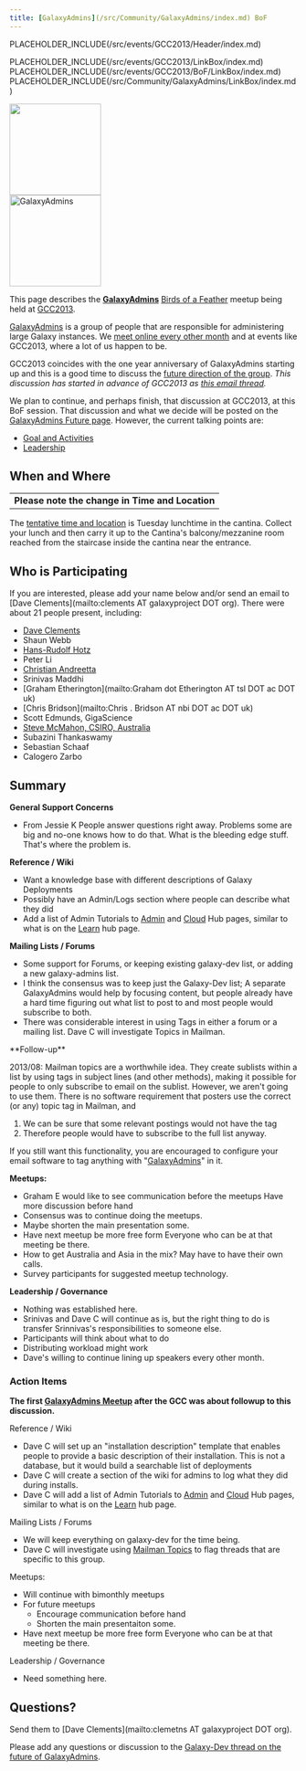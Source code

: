 ```yaml
---
title: [GalaxyAdmins](/src/Community/GalaxyAdmins/index.md) BoF
---
```

PLACEHOLDER_INCLUDE(/src/events/GCC2013/Header/index.md)



PLACEHOLDER_INCLUDE(/src/events/GCC2013/LinkBox/index.md)
PLACEHOLDER_INCLUDE(/src/events/GCC2013/BoF/LinkBox/index.md)
PLACEHOLDER_INCLUDE(/src/Community/GalaxyAdmins/LinkBox/index.md)

<div class='left'><a href='/src/events/GCC2013/BoF/index.md'><img src="/src/images/Logos/GCC2013BoFLogo.png" alt="" width="160" /></a><br />
<a href='/src/Community/GalaxyAdmins/index.md'><img src="/src/images/Logos/GalaxyAdmins.png" alt="GalaxyAdmins" width="160" /></a></div>

This page describes the **[GalaxyAdmins](/src/Community/GalaxyAdmins/index.md)** [Birds of a Feather](/src/events/GCC2013/BoF/index.md) meetup being held at [GCC2013](/src/events/GCC2013/index.md).

[GalaxyAdmins](/src/Community/GalaxyAdmins/index.md) is a group of people that are responsible for administering large Galaxy instances.  We [meet online every other month](/src/Community/GalaxyAdmins/Meetups/index.md) and at events like GCC2013, where a lot of us happen to be.

GCC2013 coincides with the one year anniversary of GalaxyAdmins starting up and this is a good time to discuss the [future direction of the group](/src/Community/GalaxyAdmins/Future/index.md).  *This discussion has started in advance of GCC2013 as [this email thread](http://dev.list.galaxyproject.org/GalaxyAdmins-Group-Future-Directions-td4659133.html).* 

We plan to continue, and perhaps finish, that discussion at GCC2013, at this BoF session.  That discussion and what we decide will be posted on the [GalaxyAdmins Future page](/src/Community/GalaxyAdmins/Future/index.md).  However, the current talking points are:

* [Goal and Activities](/src/Community/GalaxyAdmins/Future/index.md#galaxyadmins-goals-and-activities)
* [Leadership](/src/Community/GalaxyAdmins/Future/index.md#leadership) 

## When and Where

<table>
  <tr>
    <td style=" class="red" "> <strong>Please note the change in Time and Location</strong> </td>
  </tr>
</table>


The [tentative time and location](/src/events/GCC2013/BoF/index.md#bof-schedule) is Tuesday lunchtime in the cantina. Collect your lunch and then carry it up to the Cantina's balcony/mezzanine room reached from the staircase inside the cantina near the entrance.

## Who is Participating

If you are interested, please add your name below and/or send an email to [Dave Clements](mailto:clements AT galaxyproject DOT org).  There were about 21 people present, including:

* [Dave Clements](/src/DaveClements/index.md)
* Shaun Webb
* [Hans-Rudolf Hotz](/src/HansrudolfHotz/index.md)
* Peter Li
* [Christian Andreetta](http://www.computing.uni.no/staff?nickname=christiana)
* Srinivas Maddhi
* [Graham Etherington](mailto:Graham dot Etherington AT tsl DOT ac DOT uk)
* [Chris Bridson](mailto:Chris . Bridson AT nbi DOT ac DOT uk)
* Scott Edmunds, GigaScience
* [Steve McMahon, CSIRO, Australia](/src/SteveMcMahon/index.md)
* Subazini Thankaswamy
* Sebastian Schaaf
* Calogero Zarbo

## Summary

**General Support Concerns**
* From Jessie K
    People answer questions right away.  Problems some are big and no-one knows how to do that.
    What is the bleeding edge stuff.  That's where the problem is.

**Reference / Wiki**
* Want a knowledge base with different descriptions of Galaxy Deployments
* Possibly have an Admin/Logs section where people can describe what they did
* Add a list of Admin Tutorials to [Admin](/src/Admin/index.md) and [Cloud](/src/CloudMan/index.md) Hub pages, similar to what is on the [Learn](/src/Learn/index.md) hub page.

**Mailing Lists / Forums**

* Some support for Forums, or keeping existing galaxy-dev list, or adding a new galaxy-admins list.
* I think the consensus was to keep just the Galaxy-Dev list;  A separate GalaxyAdmins would help by focusing content, but people already have a hard time figuring out what list to post to and most people would subscribe to both.
* There was considerable interest in using Tags in either a forum or a mailing list.  Dave C will investigate Topics in Mailman.

<div class='indent'>
**Follow-up**

2013/08: Mailman topics are a worthwhile idea.  They create sublists within a list by using tags in subject lines (and other methods), making it possible for people to only subscribe to email on the sublist.  However, we aren't going to use them.  There is no software requirement that posters use the correct (or any) topic tag in Mailman, and 
1. We can be sure that some relevant postings would not have the tag
2. Therefore people would have to subscribe to the full list anyway.

If you still want this functionality, you are encouraged to configure your email software to tag anything with "[GalaxyAdmins](/src/GalaxyAdmins/index.md)" in it. 
</div>

**Meetups:**
* Graham E would like to see communication before the meetups  Have more discussion before hand
* Consensus was to continue doing the meetups.
* Maybe shorten the main presentation some.
* Have next meetup be more free form Everyone who can be at that meeting be there.
* How to get Australia and Asia in the mix?  May have to have their own calls.
* Survey participants for suggested meetup technology.

**Leadership / Governance**
* Nothing was established here.
* Srinivas and Dave C will continue as is, but the right thing to do is transfer Srinnivas's responsibilities to someone else.
* Participants will think about what to do
* Distributing workload might work
* Dave's willing to continue lining up speakers every other month.

### Action Items

**The first [GalaxyAdmins Meetup](/src/Community/GalaxyAdmins/Meetups/2013_11_20/index.md) after the GCC was about followup to this discussion.**


Reference / Wiki
* Dave C will set up an "installation description" template that enables people to provide a basic description of their installation.  This is not a database, but it would build a searchable list of deployments
* Dave C will create a section of the wiki for admins to log what they did during installs.
* Dave C will add a list of Admin Tutorials to [Admin](/src/Admin/index.md) and [Cloud](/src/CloudMan/index.md) Hub pages, similar to what is on the [Learn](/src/Learn/index.md) hub page.

Mailing Lists / Forums

* We will keep everything on galaxy-dev for the time being.
* Dave C will investigate using [Mailman Topics](http://www.list.org/mailman-member/node29.html) to flag threads that are specific to this group.

Meetups:
* Will continue with bimonthly meetups
* For future meetups
  * Encourage communication before hand
  * Shorten the main presentaiton some.
* Have next meetup be more free form Everyone who can be at that meeting be there.

Leadership / Governance
* Need something here.

## Questions?

Send them to [Dave Clements](mailto:clemetns AT galaxyproject DOT org).

Please add any questions or discussion to the [Galaxy-Dev thread on the future of GalaxyAdmins](http://dev.list.galaxyproject.org/GalaxyAdmins-Group-Future-Directions-td4659133.html).
